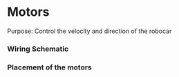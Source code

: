 # Motors
Purpose: Control the velocity and direction of the robocar

### Wiring Schematic


### Placement of the motors
